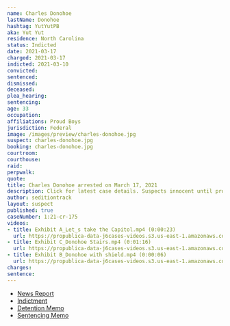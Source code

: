 ```yaml
---
name: Charles Donohoe
lastName: Donohoe
hashtag: YutYutPB
aka: Yut Yut
residence: North Carolina
status: Indicted
date: 2021-03-17
charged: 2021-03-17
indicted: 2021-03-10
convicted:
sentenced:
dismissed:
deceased:
plea_hearing:
sentencing:
age: 33
occupation:
affiliations: Proud Boys
jurisdiction: Federal
image: /images/preview/charles-donohoe.jpg
suspect: charles-donohoe.jpg
booking: charles-donohoe.jpg
courtroom:
courthouse:
raid:
perpwalk:
quote:
title: Charles Donohoe arrested on March 17, 2021
description: Click for latest case details. Suspects innocent until proven guilty.
author: seditiontrack
layout: suspect
published: true
caseNumber: 1:21-cr-175
videos:
- title: Exhibit A_Let_s take the Capitol.mp4 (0:00:23)
  url: https://propublica-data-j6cases-videos.s3.us-east-1.amazonaws.com/951e14e0ce2c013960702cde48001122.mp4
- title: Exhibit C_Donohoe Stairs.mp4 (0:01:16)
  url: https://propublica-data-j6cases-videos.s3.us-east-1.amazonaws.com/97be2ad0ce2c013960702cde48001122.mp4
- title: Exhibit B_Donohoe with shield.mp4 (0:00:06)
  url: https://propublica-data-j6cases-videos.s3.us-east-1.amazonaws.com/9496ade0ce2c013960702cde48001122.mp4
charges:
sentence:
---
```

- [News Report](https://greensboro.com/news/local/crime-and-courts/winston-salem-proud-boys-leader-charged-in-jan-6-capitol-riot-charles-donohoe-was-arrested/article_ab06b989-7bcf-5ce7-a060-d530e7949112.html)
- [Indictment](https://www.justice.gov/usao-dc/case-multi-defendant/file/1481016/download)
- [Detention Memo](https://extremism.gwu.edu/sites/g/files/zaxdzs2191/f/Charles%20Donohoe%20Government%20Memorandum%20in%20Support%20of%20Pre-trial%20Detention.pdf)
- [Sentencing Memo](https://extremism.gwu.edu/sites/g/files/zaxdzs2191/f/Charles%20Donohoe%20Government%20Memorandum%20in%20Support%20of%20Pre-trial%20Detention.pdf)
